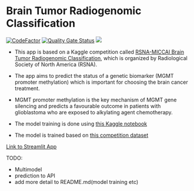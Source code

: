 ﻿# Brain Tumor Radiogenomic Classification
 [![CodeFactor](https://www.codefactor.io/repository/github/slm37102/brain-tumor-classification/badge)](https://www.codefactor.io/repository/github/slm37102/brain-tumor-classification) [![Quality Gate Status](https://sonarcloud.io/api/project_badges/measure?project=slm37102_Brain-Tumor-Classification&metric=alert_status)](https://sonarcloud.io/summary/new_code?id=slm37102_Brain-Tumor-Classification) ![](https://komarev.com/ghpvc/?username=your-github-username)

- This app is based on a Kaggle competition called [RSNA-MICCAI Brain Tumor Radiogenomic Classification](https://www.kaggle.com/c/rsna-miccai-brain-tumor-radiogenomic-classification), which is organized by Radiological Society of North America (RSNA).
- The app aims to predict the status of a genetic biomarker (MGMT promoter methylation) which is important for choosing the brain cancer treatment.
- MGMT promoter methylation is the key mechanism of MGMT gene silencing and predicts a favourable outcome in patients with glioblastoma who are exposed to alkylating agent chemotherapy.

- The model training is done using [this Kaggle notebook](https://www.kaggle.com/code/slm37102/t1w-brain-tumor-eca-nfnet-l2-5-epoch)
- The model is trained based on [this competition dataset](https://www.kaggle.com/c/rsna-miccai-brain-tumor-radiogenomic-classification)

[Link to Streamlit App](https://share.streamlit.io/slm37102/brain_tumor_classification/main/app.py)

TODO:
- Multimodel
- prediction to API
- add more detail to README.md(model training etc)
